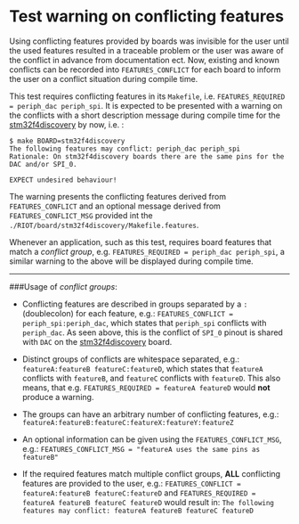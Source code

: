 Test warning on conflicting features
==================================================
Using conflicting features provided by boards was invisible for the user until the used features resulted in a traceable problem or the user was aware of the conflict in advance from documentation ect.
Now, existing and known conflicts can be recorded into `FEATURES_CONFLICT` for each board to inform the user on a conflict situation during compile time.

This test requires conflicting features in its `Makefile`, i.e. `FEATURES_REQUIRED = periph_dac periph_spi`.
It is expected to be presented with a warning on the conflicts with a short description message during compile time for the [stm32f4discovery](https://github.com/RIOT-OS/RIOT/wiki/Board%3A-STM32F4discovery) by now, i.e. :

```
$ make BOARD=stm32f4discovery
The following features may conflict: periph_dac periph_spi
Rationale: On stm32f4discovery boards there are the same pins for the DAC and/or SPI_0.

EXPECT undesired behaviour!
```
The warning presents the conflicting features derived from `FEATURES_CONFLICT` and an optional message derived from `FEATURES_CONFLICT_MSG` provided int the `./RIOT/board/stm32f4discovery/Makefile.features`.

Whenever an application, such as this test, requires board features that match a _conflict group_, e.g. `FEATURES_REQUIRED = periph_dac periph_spi`, a similar warning to the above will be displayed during compile time.


---------
###Usage of _conflict groups_:

* Conflicting features are described in groups separated by a `:` (doublecolon) for each feature, e.g.:
`FEATURES_CONFLICT = periph_spi:periph_dac`, which states that `periph_spi` conflicts with `periph_dac`.
As seen above, this is the conflict of `SPI_0` pinout is shared with `DAC` on the [stm32f4discovery](https://github.com/RIOT-OS/RIOT/wiki/Board%3A-STM32F4discovery) board.

* Distinct groups of conflicts are whitespace separated, e.g.:
`featureA:featureB featureC:featureD`, which states that `featureA` conflicts with `featureB`, and `featureC` conflicts with `featureD`.
This also means, that e.g. `FEATURES_REQUIRED = featureA featureD` would **not** produce a warning.

* The groups can have an arbitrary number of conflicting features, e.g.:
`featureA:featureB:featureC:featureX:featureY:featureZ`

* An optional information can be given using the `FEATURES_CONFLICT_MSG`, e.g.:
`FEATURES_CONFLICT_MSG = "featureA uses the same pins as featureB"`

* If the required features match multiple conflict groups, **ALL** conflicting features are provided to the user, e.g.:
`FEATURES_CONFLICT = featureA:featureB featureC:featureD` and
`FEATURES_REQUIRED = featureA featureB featureC featureD`
would result in: `The following features may conflict: featureA featureB featureC featureD`

